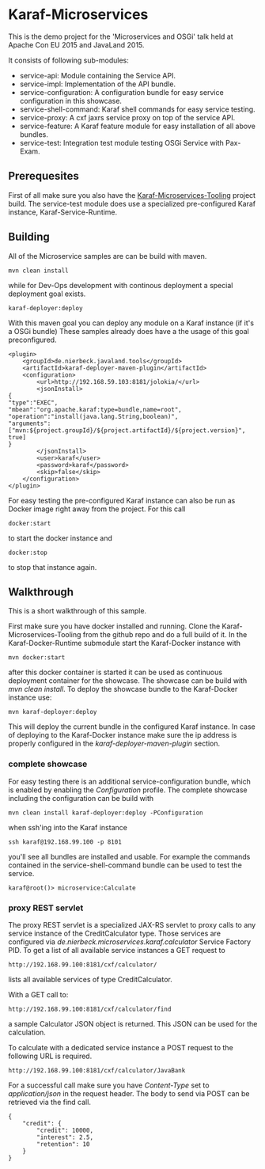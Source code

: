 # Karaf-Microservices

This is the demo project for the 'Microservices and OSGi' talk held at Apache Con EU 2015 and JavaLand 2015. 

It consists of following sub-modules:

* service-api: 
	Module containing the Service API.
* service-impl:
	Implementation of the API bundle. 
* service-configuration: 
	A configuration bundle for easy service configuration in this showcase.
* service-shell-command:
	Karaf shell commands for easy service testing.
* service-proxy: 
    A cxf jaxrs service proxy on top of the service API. 
* service-feature: 
	A Karaf feature module for easy installation of all above bundles.
* service-test: 
	Integration test module testing OSGi Service with Pax-Exam.
	
## Prerequesites

First of all make sure you also have the [Karaf-Microservices-Tooling](/Karaf-Microservices-Tooling) project build. The service-test module does use a specialized pre-configured Karaf instance, Karaf-Service-Runtime.

## Building

All of the Microservice samples are can be build with maven. 

    mvn clean install
    
while for Dev-Ops development with continous deployment a special deployment goal exists. 

    karaf-deployer:deploy
    
With this maven goal you can deploy any module on a Karaf instance (if it's a OSGi bundle)
These samples already does have a the usage of this goal preconfigured. 

    <plugin>
		<groupId>de.nierbeck.javaland.tools</groupId>
		<artifactId>karaf-deployer-maven-plugin</artifactId>
		<configuration>
			<url>http://192.168.59.103:8181/jolokia/</url>
			<jsonInstall>
	{
	"type":"EXEC",
	"mbean":"org.apache.karaf:type=bundle,name=root",
	"operation":"install(java.lang.String,boolean)",
	"arguments":["mvn:${project.groupId}/${project.artifactId}/${project.version}", true]
	}
			</jsonInstall>
			<user>karaf</user>
			<password>karaf</password>
			<skip>false</skip>
		</configuration>
	</plugin> 

For easy testing the pre-configured  Karaf instance can also be run as Docker image right away from the project. 
For this call 

	docker:start
	
to start the docker instance and 
   
    docker:stop
    
to stop that instance again. 

## Walkthrough

This is a short walkthrough of this sample.
 
First make sure you have docker installed and running. 
Clone the Karaf-Microservices-Tooling from the github repo and do a full build of it. 
In the Karaf-Docker-Runtime submodule start the Karaf-Docker instance with 

    mvn docker:start
    
after this docker container is started it can be used as continuous deployment container for the showcase. 
The showcase can be build with _mvn clean install_. 
To deploy the showcase bundle to the Karaf-Docker instance use: 

    mvn karaf-deployer:deploy
    
This will deploy the current bundle in the configured Karaf instance. 
In case of deploying to the Karaf-Docker instance make sure the ip address is properly configured in the 
*karaf-deployer-maven-plugin* section.

### complete showcase

For easy testing there is an additional service-configuration bundle, which is enabled by enabling the _Configuration_ profile. 
The complete showcase including the configuration can be build with 

    mvn clean install karaf-deployer:deploy -PConfiguration
    
when ssh'ing into the Karaf instance 

    ssh karaf@192.168.99.100 -p 8101
    
you'll see all bundles are installed and usable. 
For example the commands contained in the service-shell-command bundle can be used to test the service. 

    karaf@root()> microservice:Calculate
    
### proxy REST servlet

The proxy REST servlet is a specialized JAX-RS servlet to proxy calls to any service instance of the CreditCalculator type. Those services are configured via _de.nierbeck.microservices.karaf.calculator_ Service Factory PID. To get a list of all available service instances a GET request to 

    http://192.168.99.100:8181/cxf/calculator/
    
lists all available services of type CreditCalculator.

With a GET call to:  

	http://192.168.99.100:8181/cxf/calculator/find
	
a sample Calculator JSON object is returned. This JSON can be used for the calculation. 

To calculate with a dedicated service instance a POST request to the following URL is required.  

    http://192.168.99.100:8181/cxf/calculator/JavaBank
    
For a successful call make sure you have _Content-Type_ set to _application/json_ in the request header. 
The body to send via POST can be retrieved via the find call.

    {
	    "credit": {
	        "credit": 10000,
	        "interest": 2.5,
	        "retention": 10
	    }
	}
	
